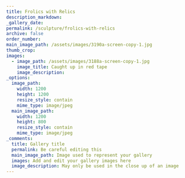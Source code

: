 ```yaml
---
title: Frolics with Relics
description_markdown:
_gallery_date:
permalink: /sculpture/frolics-with-relics
archive: false
order_number:
main_image_path: /assets/images/3190a-screen-copy-1.jpg
thumb_crop:
images:
  - image_path: /assets/images/3188a-screen-copy-1.jpg
    image_title: Caught up in red tape
    image_description:
_options:
  image_path:
    width: 1200
    height: 1200
    resize_style: contain
    mime_type: image/jpeg
  main_image_path:
    width: 1200
    height: 800
    resize_style: contain
    mime_type: image/jpeg
_comments:
  title: Gallery title
  permalink: Be careful editing this
  main_image_path: Image used to represent your gallery
  images: Add and edit your gallery images here
  image_description: May only be used in the close up of an image
---
```

